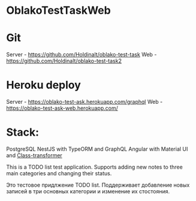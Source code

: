 # OblakoTestTaskWeb

# Git
Server - https://github.com/Holdinalt/oblako-test-task
Web - https://github.com/Holdinalt/oblako-test-task2

# Heroku deploy
Server - https://oblako-test-ask.herokuapp.com/graphql
Web - https://oblako-test-ask-web.herokuapp.com/

# Stack:
PostgreSQL
NestJS with TypeORM and GraphQL
Angular with Material UI and [Class-transformer](https://github.com/typestack/class-transformer)

This is a TODO list test application. Supports adding new notes to three main categories and changing their status.

Это тестовое придлжение TODO list. Поддерживает добавление новых записей в три основных категории и изменение их стостояния.
